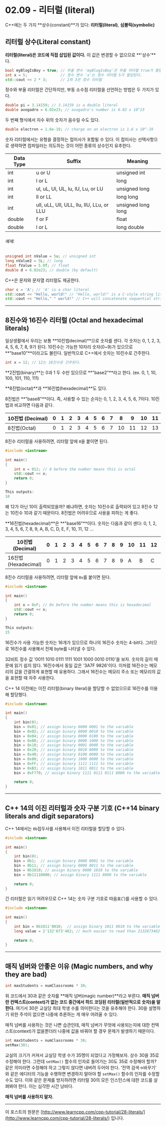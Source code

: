 # 02.09 - 리터럴 (literal)

C++에는 두 가지 **상수(constant)**가 있다: **리터럴(literal)**, **심볼릭(symbolic)**

## 리터럴 상수(Literal constant)

**리터럴(literal)은 코드에 직접 삽입된 값이다.** 이 값은 변경할 수 없으므로 **'상수'**다.

```cpp
bool myBlogIsBoy = true; // 부울 변수 'myBlogIsBoy'은 부울 리터럴 true가 할당된다.
int x = 5;               // 정수 변수 'x'는 정수 리터럴 5가 할당된다.
std::cout << 2 * 3;      // 2와 3은 정수 리터럴
```

정수와 부울 리터럴은 간단하지만, 부동 소수점 리터럴을 선언하는 방법은 두 가지가 있다.

```cpp
double pi = 3.14159; // 3.14159 is a double literal
double avogadro = 6.02e23; // avogadro's number is 6.02 x 10^23
```

두 번째 형식에서 지수 뒤의 숫자가 음수일 수도 있다.

```cpp
double electron = 1.6e-19; // charge on an electron is 1.6 x 10^-19
```

숫자 리터럴에서는 유형을 결정하는 접미사가 포함될 수 있다. 이 접미사는 선택사항으로 생략하면 컴파일러는 의도하는 것이 어떤 종류의 상수인지 유추한다.

| Data Type | Suffix                                    | Meaning            |
| --------- | ----------------------------------------- | ------------------ |
| int       | u or U                                    | unsigned int       |
| int       | l or L                                    | long               |
| int       | ul, uL, Ul, UL, lu, lU, Lu, or LU         | unsigned long      |
| int       | ll or LL                                  | long long          |
| int       | ull, uLL, Ull, ULL, llu, llU, LLu, or LLU | unsigned long long |
| double    | f or F                                    | float              |
| double    | l or L                                    | long double        |

###### 예제:

```cpp
unsigned int nValue = 5u; // unsigned int
long nValue2 = 5L; // long
float fValue = 5.0f; // float
double d = 6.02e23; // double (by default)
```

C++은 문자와 문자열 리터럴도 제공한다.

```cpp
char c = 'A'; // 'A' is a char literal
std::cout << "Hello, world!" // "Hello, world!" is a C-style string literal
std::cout << "Hello," " world!" // C++ will concatenate sequential string literals
```

---

## 8진수와 16진수 리터럴 (Octal and hexadecimal literals)

일상생활에서 우리는 보통 **10진법decimal)**으로 숫자를 센다. 각 숫자는 0, 1, 2, 3, 4, 5, 6, 7, 8, 9가 된다. 10진수는 가능한 10자리 숫자(0~9)가 있으므로 **"base10"**이라고도 불린다. 일반적으로 C++에서 숫자는 10진수로 간주한다.

```cpp
int x = 12; // 12는 10진수로 간주된다.
```

**2진법(binary)**는 0과 1 두 수만 있으므로 **"base2"**라고 한다. (ex. 0, 1, 10, 100, 101, 110, 111)

**8진법(octal)**과 **16진법(hexadecimal)**도 있다.

8진법은 **"base8"**이다. 즉, 사용할 수 있는 순자는 0, 1, 2, 3, 4, 5, 6, 7이다. 10진법과 비교하면 다음과 같다.

| 10진법 (Decimal) | 0    | 1    | 2    | 3    | 4    | 5    | 6    | 7    | 8    | 9    | 10   | 11   |
| ---------------- | ---- | ---- | ---- | ---- | ---- | ---- | ---- | ---- | ---- | ---- | ---- | ---- |
| 8진법(Octal)     | 0    | 1    | 2    | 3    | 4    | 5    | 6    | 7    | 10   | 11   | 12   | 13   |

8진수 리터럴을 사용하려면, 리터럴 앞에 `0`을 붙이면 된다.

```cpp
#include <iostream>
 
int main()
{
    int x = 012; // 0 before the number means this is octal
    std::cout << x;
    return 0;
}

This outputs:
10
```

왜 12가 아닌 10이 출력되었을까? 왜냐하면, 숫자는 10진수로 출력되어 있고 8진수 12는 10진수 10과 같기 때문이다. 8진법은 어려우므로 사용을 피하는 게 좋다.

 **16진법(hexadecimal)**은 **"base16"**이다. 숫자는 다음과 같이 센다: 0, 1, 2, 3, 4, 5, 6, 7, 8, 9, A, B, C, D, E, F, 10, 11, 12 ...

| 10진법(Decimal)     | 0    | 1    | 2    | 3    | 4    | 5    | 6    | 7    | 8    | 9    | 10   | 11   | 12   | 13   | 14   | 15   | 16   | 17   |
| ------------------- | ---- | ---- | ---- | ---- | ---- | ---- | ---- | ---- | ---- | ---- | ---- | ---- | ---- | ---- | ---- | ---- | ---- | ---- |
| 16진법(Hexadecimal) | 0    | 1    | 2    | 3    | 4    | 5    | 6    | 7    | 8    | 9    | A    | B    | C    | D    | E    | F    | 10   | 11   |

 8진수 리터럴을 사용하려면, 리터럴 앞에 `0x`를 붙이면 된다.

```cpp
#include <iostream>
 
int main()
{
    int x = 0xF; // 0x before the number means this is hexadecimal
    std::cout << x;
    return 0;
}

This outputs:
15
```

16진수가 사용 가능한 숫자는 16개가 있으므로 하나의 16진수 숫자는 4-bit다. 그러므로 16진수를 사용해서 전체 byte를 나타낼 수 있다.

32비트 정수 값 '0011 1010 0111 1111 1001 1000 0010 0110'을 보자. 숫자의 길이 때문에 읽기 쉽지 않다. 16진수에서 동일 값은 '3A7F 9826'이다. 이처럼 16진수는 메모리의 값을 간결하게 표현할 때 유용하다. 그래서 16진수는 메모리 주소 또는 메모리의 값을 표현할 때 자주 사용한다.

C++ 14 이전에는 이진 리터럴(binary literal)을 할당할 수 없었으므로 16진수를 이용해 할당했다.

```cpp
#include <iostream>
 
int main()
{
    int bin(0);
    bin = 0x01; // assign binary 0000 0001 to the variable
    bin = 0x02; // assign binary 0000 0010 to the variable
    bin = 0x04; // assign binary 0000 0100 to the variable
    bin = 0x08; // assign binary 0000 1000 to the variable
    bin = 0x10; // assign binary 0001 0000 to the variable
    bin = 0x20; // assign binary 0010 0000 to the variable
    bin = 0x40; // assign binary 0100 0000 to the variable
    bin = 0x80; // assign binary 1000 0000 to the variable
    bin = 0xFF; // assign binary 1111 1111 to the variable
    bin = 0xB3; // assign binary 1011 0011 to the variable
    bin = 0xF770; // assign binary 1111 0111 0111 0000 to the variable
 
    return 0;
}
```

---

## C++ 14의 이진 리터럴과 숫자 구분 기호 (C++14 binary literals and digit separators)

C++ 14에서는 `0b`접두사를 사용해서 이진 리터럴을 할당할 수 있다.

```cpp
#include <iostream>
 
int main()
{
    int bin(0);
    bin = 0b1;  // assign binary 0000 0001 to the variable
    bin = 0b11; // assign binary 0000 0011 to the variable
    bin = 0b1010; // assign binary 0000 1010 to the variable
    bin = 0b11110000; // assign binary 1111 0000 to the variable
 
    return 0;
}
```

긴 리터럴은 읽기 어려우므로 C++ 14는 숫자 구분 기호로 따옴표(')를 사용할 수 있다.

```cpp
#include <iostream>
 
int main()
{
    int bin = 0b1011'0010;  // assign binary 1011 0010 to the variable
    long value = 2'132'673'462; // much easier to read than 2132673462
 
    return 0;
}
```

---

## 매직 넘버와 안좋은 이유 (Magic numbers, and why they are bad)

```cpp
int maxStudents = numClassrooms * 30;
```

위 코드에서 30과 같은 숫자를 **매직 넘버(magic number)**라고 부른다. **매직 넘버란 컨텍스트(context)가 없는 코드 중간에서 하드 코딩된 리터럴(일반적으로 숫자)을 말한다.**  여기서 30은 교실당 최대 학생 수를 의미한다는 것을 유추해야 한다. 30을 설명하기 위한 주석이 없으면 나중에 추론하는 게 매우 어려울 수 있다.

매직 넘버를 사용하는 것은 나쁜 습관인데, 매직 넘버가 무엇에 사용되는지에 대한 컨텍스트(context)가 없을뿐더러 나중에 값을 바꿔야 할 경우 문제가 발생하기 때문이다.

```cpp
int maxStudents = numClassrooms * 30;
setMax(30);
```

교실의 크기가 커져서 교실당 학생 수가 35명이 되었다고 가정해보자. 상수 30을 35로 수정해야 한다. 그런데 `setMax()` 함수의 인자로 들어가는 30도 35로 수정해야 할까? 같은 의미라면 수정해야 하고 그렇지 않다면 내버려 두어야 한다. '전역 검색→바꾸기' 와 같은 에디터의 기능을 수행하면 변경하지 말아야 할 `setMax()` 함수의 인자를 수정할 수도 있다. 이와 같은 문제를 방지하려면 리터럴 30의 모든 인스턴스에 대한 코드를 살펴봐야 한다. 이는 심각한 시간 낭비다.

**매직 넘버를 사용하지 말자.**

---

이 포스트의 원문은 [http://www.learncpp.com/cpp-tutorial/28-literals/](http://www.learncpp.com/cpp-tutorial/28-literals/) 입니다.